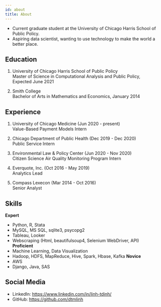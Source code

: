 ```yaml
---
id: about
title: About
---
```

- Current graduate student at the University of Chicago Harris School of Public Policy.
- Aspiring data scientist, wanting to use technology to make the world a better place.

## Education
1. University of Chicago Harris School of Public Policy\
Master of Science in Computational Analysis and Public Policy, Expected June 2021

2. Smith College\
Bachelor of Arts in Mathematics and Economics, January 2014

## Experience
1. University of Chicago Medicine (Jun 2020 - present)\
Value-Based Payment Models Intern

2. Chicago Department of Public Health (Dec 2019 - Dec 2020)\
Public Service Intern

3. Environmental Law & Policy Center (Jun 2020 - Nov 2020)\
Citizen Science Air Quality Monitoring Program Intern

4. Everquote, Inc. (Oct 2016 - May 2019)\
Analytics Lead

5. Compass Lexecon (Mar 2014 - Oct 2016)\
Senior Analyst

## Skills

__Expert__
- Python, R, Stata
- MySQL, MS SQL, sqlite3, psycopg2
- Tableau, Looker
- Webscraping (Html, beautifulsoup4, Selenium WebDriver, API)
__Proficient__
- Machine Learning, Data Visualization
- Hadoop, HDFS, MapReduce, Hive, Spark, Hbase, Kafka
__Novice__
- AWS
- Django, Java, SAS

## Social Media

- LinkedIn: https://www.linkedin.com/in/linh-tdinh/
- GitHub: https://github.com/dtmlinh
